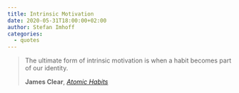 ```yaml
---
title: Intrinsic Motivation
date: 2020-05-31T18:00:00+02:00
author: Stefan Imhoff
categories:
  - quotes
---
```


> The ultimate form of intrinsic motivation is when a habit becomes part of our identity.
>
> **James Clear**, _[Atomic Habits](http://www.amazon.de/gp/product/1847941834?ie=UTF8&tag=stefanimhoffde-21&linkCode=as2&camp=1638&creative=6742&creativeASIN=1847941834)_
